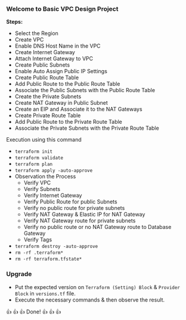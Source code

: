 ### Welcome to Basic VPC Design Project
**Steps:**
- Select the Region 
- Create VPC 
- Enable DNS Host Name in the VPC 
- Create Internet Gateway 
- Attach Internet Gateway to VPC 
- Create Public Subnets 
- Enable Auto Assign Public IP Settings 
- Create Public Route Table 
- Add Public Route to the Public Route Table 
- Associate the Public Subnets with the Public Route Table 
- Create the Private Subnets 
- Create NAT Gateway in Public Subnet 
- Create an EIP and Associate it to the NAT Gateways 
- Create Private Route Table 
- Add Public Route to the Private Route Table 
- Associate the Private Subnets with the Private Route Table

Execution using this command
- `terraform init`
- `terraform validate`
- `terraform plan`
- `terraform apply -auto-approve`
- Observation the Process
  - Verify VPC
  - Verify Subnets
  - Verify Internet Gateway
  - Verify Public Route for public Subnets
  - Verify no public route for private subnets
  - Verify NAT Gateway & Elastic IP for NAT Gateway
  - Verify NAT Gateway route for private subnets
  - Verify no public route or no NAT Gateway route to Database Gateway
  - Verify Tags
- `terraform destroy -auto-approve`
- `rm -rf .terraform*`
- `rm -rf terraform.tfstate*`
  
### Upgrade
- Put the expected version on `Terraform (Setting) Block` & `Provider Block` in `versions.tf` file.
- Execute the necessary commands & then observe the result.

👍 👍 👍 Done! 👍 👍 👍 
